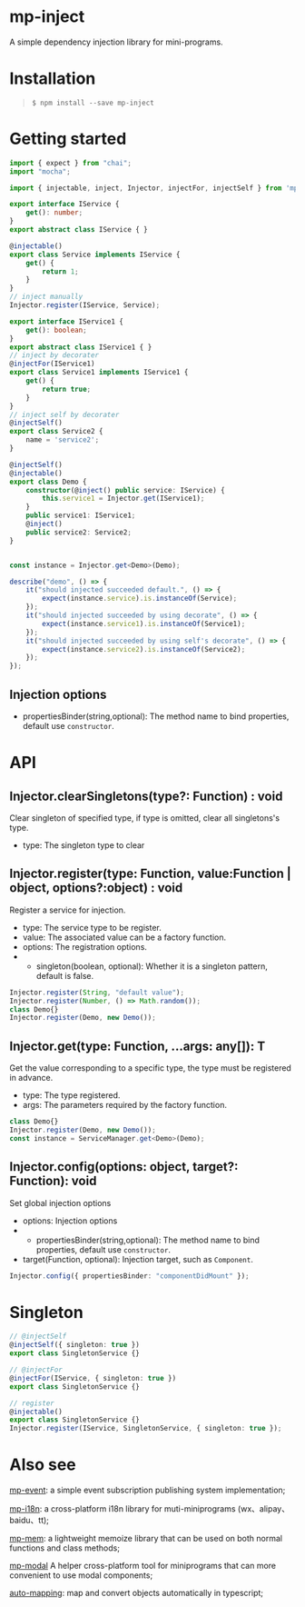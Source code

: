 # mp-inject
A simple dependency injection library for mini-programs.

# Installation

>`$ npm install --save mp-inject`

# Getting started
```ts
import { expect } from "chai";
import "mocha";

import { injectable, inject, Injector, injectFor, injectSelf } from 'mp-inject';

export interface IService {
    get(): number;
}
export abstract class IService { }

@injectable()
export class Service implements IService {
    get() {
        return 1;
    }
}
// inject manually
Injector.register(IService, Service);

export interface IService1 {
    get(): boolean;
}
export abstract class IService1 { }
// inject by decorater
@injectFor(IService1)
export class Service1 implements IService1 {
    get() {
        return true;
    }
}
// inject self by decorater
@injectSelf()
export class Service2 {
    name = 'service2';
}

@injectSelf()
@injectable()
export class Demo {
    constructor(@inject() public service: IService) {
        this.service1 = Injector.get(IService1);
    }
    public service1: IService1;
    @inject() 
    public service2: Service2;
}


const instance = Injector.get<Demo>(Demo);

describe("demo", () => {
    it("should injected succeeded default.", () => {
        expect(instance.service).is.instanceOf(Service);
    });
    it("should injected succeeded by using decorate", () => {
        expect(instance.service1).is.instanceOf(Service1);
    });
    it("should injected succeeded by using self's decorate", () => {
        expect(instance.service2).is.instanceOf(Service2);
    });
});
```
## Injection options
* propertiesBinder(string,optional): The method name to bind properties, default use `constructor`.
# API
## Injector.clearSingletons(type?: Function) : void
Clear singleton of specified type, if type is omitted, clear all singletons's type.
* type: The singleton type to clear
## Injector.register(type: Function, value:Function | object, options?:object) : void
Register a service for injection.
* type: The service type to be register.
* value: The associated value can be a factory function.
* options: The registration options.
* * singleton(boolean, optional): Whether it is a singleton pattern, default is false.
```ts
Injector.register(String, "default value");
Injector.register(Number, () => Math.random());
class Demo{}
Injector.register(Demo, new Demo());
```
## Injector.get<T>(type: Function, ...args: any[]): T
Get the value corresponding to a specific type, the type must be registered in advance.
* type: The type registered.
* args: The parameters required by the factory function.
```ts
class Demo{}
Injector.register(Demo, new Demo());
const instance = ServiceManager.get<Demo>(Demo);
```
## Injector.config(options: object, target?: Function): void
Set global injection options
* options: Injection options
* * propertiesBinder(string,optional): The method name to bind properties, default use `constructor`.
* target(Function, optional): Injection target, such as `Component`.
```ts
Injector.config({ propertiesBinder: "componentDidMount" });
```
# Singleton
```ts
// @injectSelf
@injectSelf({ singleton: true })
export class SingletonService {}
```
```ts
// @injectFor
@injectFor(IService, { singleton: true })
export class SingletonService {}
```
```ts
// register
@injectable()
export class SingletonService {}
Injector.register(IService, SingletonService, { singleton: true });
```
# Also see
[mp-event](https://www.npmjs.com/package/mp-event): a simple event subscription publishing system implementation;

[mp-i18n](https://www.npmjs.com/package/mp-i18n): a cross-platform i18n library for muti-miniprograms (wx、alipay、baidu、tt);

[mp-mem](https://www.npmjs.com/package/mp-mem): a lightweight memoize library that can be used on both normal functions and class methods;

[mp-modal](https://www.npmjs.com/package/mp-modal)
A helper cross-platform tool for miniprograms that can more convenient to use modal components;

[auto-mapping](https://www.npmjs.com/package/auto-mapping): map and convert objects automatically in typescript;
